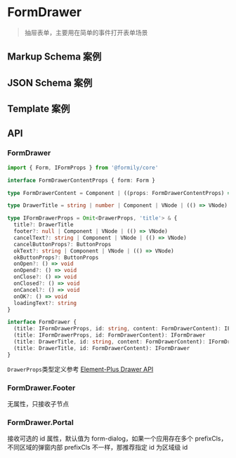 # FormDrawer

> 抽屉表单，主要用在简单的事件打开表单场景

## Markup Schema 案例

<dumi-previewer demoPath="guide/form-drawer/markup-schema" />

## JSON Schema 案例

<dumi-previewer demoPath="guide/form-drawer/json-schema" />

## Template 案例

<dumi-previewer demoPath="guide/form-drawer/template" />

## API

### FormDrawer

```ts pure
import { Form, IFormProps } from '@formily/core'

interface FormDrawerContentProps { form: Form }

type FormDrawerContent = Component | ((props: FormDrawerContentProps) => VNode)

type DrawerTitle = string | number | Component | VNode | (() => VNode)

type IFormDrawerProps = Omit<DrawerProps, 'title'> & {
  title?: DrawerTitle
  footer?: null | Component | VNode | (() => VNode)
  cancelText?: string | Component | VNode | (() => VNode)
  cancelButtonProps?: ButtonProps
  okText?: string | Component | VNode | (() => VNode)
  okButtonProps?: ButtonProps
  onOpen?: () => void
  onOpend?: () => void
  onClose?: () => void
  onClosed?: () => void
  onCancel?: () => void
  onOK?: () => void
  loadingText?: string
}

interface FormDrawer {
  (title: IFormDrawerProps, id: string, content: FormDrawerContent): IFormDrawer
  (title: IFormDrawerProps, id: FormDrawerContent): IFormDrawer
  (title: DrawerTitle, id: string, content: FormDrawerContent): IFormDrawer
  (title: DrawerTitle, id: FormDrawerContent): IFormDrawer
}
```

`DrawerProps`类型定义参考 [Element-Plus Drawer API](https://element-plus.gitee.io/zh-CN/component/drawer.html#drawer-属性)

### FormDrawer.Footer

无属性，只接收子节点

### FormDrawer.Portal

接收可选的 id 属性，默认值为 form-dialog，如果一个应用存在多个 prefixCls，不同区域的弹窗内部 prefixCls 不一样，那推荐指定 id 为区域级 id
